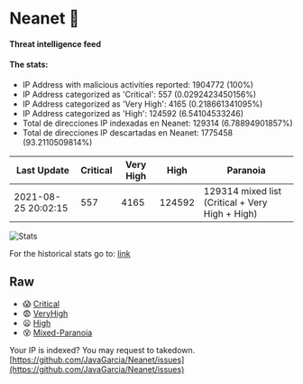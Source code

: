 # Neanet :hocho:
#### Threat intelligence feed
#### The stats:

- IP Address with malicious activities reported: 1904772 (100%)
- IP Address categorized as 'Critical':  557 (0.0292423450156%)
- IP Address categorized as 'Very High':  4165 (0.218661341095%)
- IP Address categorized as 'High':  124592 (6.54104533246)
- Total de direcciones IP indexadas en Neanet:  129314 (6.78894901857%)
- Total de direcciones IP descartadas en Neanet:  1775458 (93.2110509814%)

| Last Update | Critical | Very High | High | Paranoia |
| --- | --- | --- | --- | --- |
| 2021-08-25 20:02:15 | 557 | 4165 | 124592 | 129314 mixed list (Critical + Very High + High)|

![Stats](https://docs.google.com/spreadsheets/d/e/2PACX-1vSnaNMIXVabIpDJjufMlzH7poXnshF3mgd8Is1g9ytUEzVsP5my4Trn8f-xkoLLQ38xpL3HtmUexLo6/pubchart?oid=501124687&format=image)

For the historical stats go to: [link](/stats.csv)
## Raw
- :scream: [Critical](https://raw.githubusercontent.com/JavaGarcia/Neanet/master/blacklists/neanet_critical.txt)
- :fearful: [VeryHigh](https://raw.githubusercontent.com/JavaGarcia/Neanet/master/blacklists/neanet_veryHigh.txtt)
- :frowning: [High](https://raw.githubusercontent.com/JavaGarcia/Neanet/master/blacklists/neanet_high.txt)
- :dizzy_face: [Mixed-Paranoia](https://raw.githubusercontent.com/JavaGarcia/Neanet/master/blacklists/neanet_all.txt)


Your IP is indexed? You may request to takedown. [https://github.com/JavaGarcia/Neanet/issues](https://github.com/JavaGarcia/Neanet/issues)






















































































































































































































































































































































































































































































































































































































































































































































































































































































































































































































































































































































































































































































































































































































































































































































































































































































































































































































































































































































































































































































































































































































































































































































































































































































































































































































































































































































































































































































































































































































































































































































































































































































































































































































































































































































































































































































































































































































































































































































































































































































































































































































































































































































































































































































































































































































































































































































































































































































































































































































































































































































































































































































































































































































































































































































































































































































































































































































































































































































































































































































































































































































































































































































































































































































































































































































































































































































































































































































































































































































































































































































































































































































































































































































































































































































































































































































































































































































































































































































































































































































































































































































































































































































































































































































































